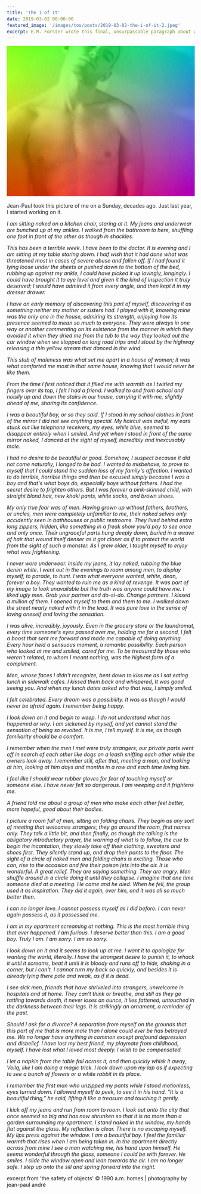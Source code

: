 ```yaml
---
title: 'The I of It'
date: 2019-03-02 00:00:00
featured_image: '/images/tos/posts/2019-03-02-the-i-of-it-2.jpeg'
excerpt: E.M. Forster wrote this final, unsurpassable paragraph about watching your man sleeping.
---
```


![](/images/tos/posts/2019-03-02-the-i-of-it.jpeg)

Jean-Paul took this picture of me on a Sunday, decades ago. Just last year, I started working on it.

*I am sitting naked on a kitchen chair, staring at it. My jeans and underwear are bunched up at my ankles. I walked from the bathroom to here, shuffling one foot in front of the other as though in shackles.*

*This has been a terrible week. I have been to the doctor. It is evening and I am sitting at my table staring down. I half wish that it had done what was threatened most in cases of severe abuse and fallen off. If I had found it lying loose under the sheets or pushed down to the bottom of the bed, rubbing up against my ankle, I could have picked it up lovingly, longingly. I could have brought it to eye level and given it the kind of inspection it truly deserved; I would have admired it from every angle, and then kept it in my dresser drawer.*

*I have an early memory of discovering this part of myself, discovering it as something neither my mother or sisters had. I played with it, knowing mine was the only one in the house, admiring its strength, enjoying how its presence seemed to mean so much to everyone. They were always in one way or another commenting on its existence from the manner in which they avoided it when they dried me from the tub to the way they looked out the car window when we stopped on long road trips and I stood by the highway releasing a thin yellow stream that danced in the wind.*

*This stub of maleness was what set me apart in a house of women; it was what comforted me most in that same house, knowing that I would never be like them.*

*From the time I first noticed that it filled me with warmth as I twirled my fingers over its top, I felt I had a friend. I walked to and from school and noisily up and down the stairs in our house, carrying it with me, slightly ahead of me, sharing its confidence.*

*I was a beautiful boy, or so they said. If I stood in my school clothes in front of the mirror I did not see anything special. My haircut was awful, my ears stuck out like telephone receivers, my eyes, while blue, seemed to disappear entirely when I smiled. And yet when I stood in front of the same mirror naked, I danced at the sight of myself, incredibly and inexcusably male.*

*I had no desire to be beautiful or good. Somehow, I suspect because it did not come naturally, I longed to be bad. I wanted to misbehave, to prove to myself that I could stand the sudden loss of my family's affection. I wanted to do terrible, horrible things and then be excused simply because I was a boy and that's what boys do, especially boys without fathers. I had the secret desire to frighten others. But I was forever a pink-skinned child, with straight blond hair, new khaki pants, white socks, and brown shoes.*

*My only true fear was of men. Having grown up without fathers, brothers, or uncles, men were completely unfamiliar to me, their naked selves only accidently seen in bathhouses or public restrooms. They lived behind extra long zippers, hidden, like something in a freak show you'd pay to see once and only once. Their ungraceful parts hung deeply down, buried in a weave of hair that wound itself denser as it got closer as if to protect the world from the sight of such a monster. As I grew older, I taught myself to enjoy what was frightening.*

*I never wore underwear. Inside my jeans, it lay naked, rubbing the blue denim white. I went out in the evenings to roam among men, to display myself, to parade, to hunt. I was what everyone wanted, white, dean, forever a boy. They wanted to ruin me as a kind of revenge. It was part of my image to look unavailable but the truth was anyone could have me. I liked ugly men. Grab your partner and do-si-do. Change partners. I kissed a million of them. I opened myself to them and them to me. I walked down the street nearly naked with it in the lead. It was pure love in the sense of loving oneself and loving the sensation.*

*I was alive, incredibly, joyously. Even in the grocery store or the laundromat, every time someone's eyes passed over me, holding me for a second, I felt a boost that sent me forward and made me capable of doing anything. Every hour held a sensuous moment, a romantic possibility. Each person who looked at me and smiled, cared for me. To be treasured by those who weren't related, to whom I meant nothing, was the highest form of a compliment.*

*Men, whose faces I didn't recognize, bent down to kiss me as I sat eating lunch in sidewalk cafes. I kissed them back and whispered, It was good seeing you. And when my lunch dates asked who that was, I simply smiled.*

*I felt celebrated. Every dream was a possibility. It was as though I would never be afraid again. I remember being happy.*

*I look down on it and begin to weep. I do not understand what has happened or why. I am sickened by myself, and yet cannot stand the sensation of being so revolted. It is me, I tell myself. It is me, as though familiarity should be a comfort.*

*I remember when the men I met were truly strangers; our private parts went off in search of each other like dogs on a leash sniffing each other while the owners look away. I remember still, after that, meeting a man, and looking at him, looking at him days and months in a row and each time loving him.*

*I feel like I should wear rubber gloves for fear of touching myself or someone else. I have never felt so dangerous. I am weeping and it frightens me.*

*A friend told me about a group of men who make each other feel better, more hopeful, good about their bodies.*

*I picture a room full of men, sitting on folding chairs. They begin as any sort of meeting that welcomes strangers; they go around the room, first names only. They talk a little bit, and then finally, as though the talking is the obligatory introductory prayer, the warning of what is to follow, the cue to begin the incantation, they slowly take off their clothing, sweaters and shoes first. They silently stand up, and drop their pants to the floor. The sight of a circle of naked men and folding chairs is exciting. Those who can, rise to the occasion and fire their poison jets into the air. It is wonderful. A great relief. They are saying something. They are angry. Men shuffle around in a circle doing it until they collapse. I imagine that one time someone died at a meeting. He came and he died. When he fell, the group used it as inspiration. They did it again, over him, and it was all so much better then.*

*I can no longer love. I cannot possess myself as I did before. I can never again possess it, as it possessed me.*

*I am in my apartment screaming at nothing. This is the most horrible thing that ever happened. I am furious. I deserve better than this. I am a good boy. Truly I am. I am sorry. I am so sorry.*

*I look down on it and it seems to look up at me. I want it to apologize for wanting the world, literally. I have the strongest desire to punish it, to whack it until it screams, beat it until it is bloody and runs off to hide, shaking in a corner, but I can't. I cannot turn my back so quickly, and besides it is already lying there pale and weak, as if it is dead.*

*I see sick men, friends that have shriveled into strangers, unwelcome in hospitals and at home. They can't think or breathe, and still as they go rattling towards death, it never loses an ounce, it lies fattened, untouched in the darkness between their legs. It is strikingly an ornament, a reminder of the past.*

*Should I ask for a divorce? A separation from myself on the grounds that this part of me that is more male than I alone could ever be has betrayed me. We no longer have anything in common except profound depression and disbelief. I have lost my best friend, my playmate from childhood, myself. I have lost what I loved most deeply. I wish to be compensated.*

*I let a napkin from the table fall across it, and then quickly whisk it away, Voilą, like I am doing a magic trick. I look down upon my lap as if expecting to see a bunch of flowers or a white rabbit in its place.*

*I remember the first man who unzipped my pants while I stood motionless, eyes turned down. I allowed myself to peek, to see it in his hand. "It is a beautiful thing," he said, lifting it like a treasure and touching it gently.*

*I kick off my jeans and run from room to room. I look out onto the city that once seemed so big and has now shrunken so that it is no more than a garden surrounding my apartment. I stand naked in the window, my hands flat against the glass. My reflection is clear. There is no escaping myself. My lips press against the window. I am a beautiful boy. I feel the familiar warmth that rises when I am being taken in. In the apartment directly across from mine I see a man watching me, his hand upon himself. He seems wonderful through the glass, someone I could be with forever. He smiles. I slide the window open and lean towards the air. I am no longer safe. I step up onto the sill and spring forward into the night.*

<div class="footer__post__copyright">excerpt from 'the safety of objects' © 1990 a.m. homes | photography by jean-paul andré</div>